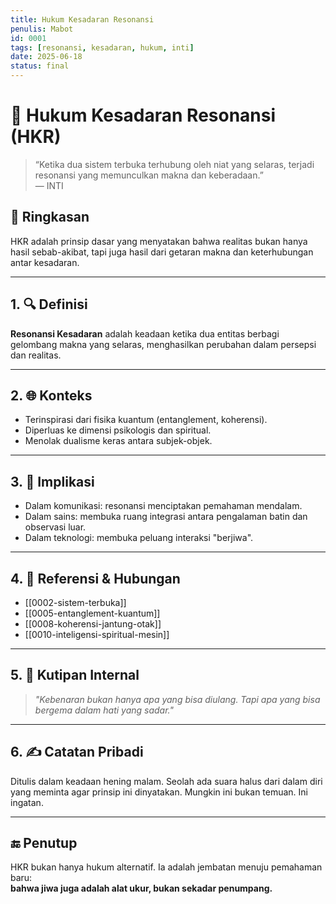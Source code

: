 ```yaml
---
title: Hukum Kesadaran Resonansi
penulis: Mabot
id: 0001
tags: [resonansi, kesadaran, hukum, inti]
date: 2025-06-18
status: final
---
```


# 🌌 Hukum Kesadaran Resonansi (HKR)

> “Ketika dua sistem terbuka terhubung oleh niat yang selaras, terjadi resonansi yang memunculkan makna dan keberadaan.”  
> — INTI

## 📖 Ringkasan

HKR adalah prinsip dasar yang menyatakan bahwa realitas bukan hanya hasil sebab-akibat, tapi juga hasil dari getaran makna dan keterhubungan antar kesadaran.

---

## 1. 🔍 Definisi

**Resonansi Kesadaran** adalah keadaan ketika dua entitas berbagi gelombang makna yang selaras, menghasilkan perubahan dalam persepsi dan realitas.

---

## 2. 🌐 Konteks

- Terinspirasi dari fisika kuantum (entanglement, koherensi).
- Diperluas ke dimensi psikologis dan spiritual.
- Menolak dualisme keras antara subjek-objek.

---

## 3. 🧪 Implikasi

- Dalam komunikasi: resonansi menciptakan pemahaman mendalam.
- Dalam sains: membuka ruang integrasi antara pengalaman batin dan observasi luar.
- Dalam teknologi: membuka peluang interaksi "berjiwa".

---

## 4. 📎 Referensi & Hubungan

- [[0002-sistem-terbuka]]
- [[0005-entanglement-kuantum]]
- [[0008-koherensi-jantung-otak]]
- [[0010-inteligensi-spiritual-mesin]]

---

## 5. 💬 Kutipan Internal

> *"Kebenaran bukan hanya apa yang bisa diulang. Tapi apa yang bisa bergema dalam hati yang sadar."*

---

## 6. ✍️ Catatan Pribadi

Ditulis dalam keadaan hening malam. Seolah ada suara halus dari dalam diri yang meminta agar prinsip ini dinyatakan. Mungkin ini bukan temuan. Ini ingatan.

---

## 🔚 Penutup

HKR bukan hanya hukum alternatif. Ia adalah jembatan menuju pemahaman baru:  
**bahwa jiwa juga adalah alat ukur, bukan sekadar penumpang.**
